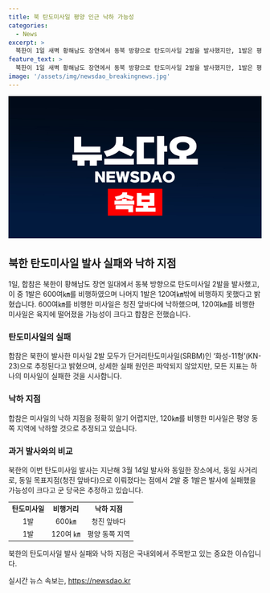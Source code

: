 ```yaml
---
title: 북 탄도미사일 평양 인근 낙하 가능성
categories:
  - News
excerpt: >
  북한이 1일 새벽 황해남도 장연에서 동북 방향으로 탄도미사일 2발을 발사했지만, 1발은 평양 인근에 낙하한 것으로 전해졌다. 미사일은 모두 단거리탄도미사일(SRBM)인 ‘화성-11형’(KN-23)으로 추정되며, 북한이 발사 실패로 평양 인근에 낙하한 미사일은 평양 동쪽에 떨어진 것으로 파악되었다. 이번 발사는 전년에 비해 동일 장소, 사거리, 목표지점에 이루어져 1발은 발사에 실패한 가능성이 있으며, 사거리가 짧은 미사일도 화성-11형으로 추정된다.
feature_text: >
  북한이 1일 새벽 황해남도 장연에서 동북 방향으로 탄도미사일 2발을 발사했지만, 1발은 평양 인근에 낙하한 것으로 전해졌다. 미사일은 모두 단거리탄도미사일(SRBM)인 ‘화성-11형’(KN-23)으로 추정되며, 북한이 발사 실패로 평양 인근에 낙하한 미사일은 평양 동쪽에 떨어진 것으로 파악되었다. 이번 발사는 전년에 비해 동일 장소, 사거리, 목표지점에 이루어져 1발은 발사에 실패한 가능성이 있으며, 사거리가 짧은 미사일도 화성-11형으로 추정된다.
image: '/assets/img/newsdao_breakingnews.jpg'
---
```


<p><img src="/assets/img/newsdao_breakingnews.jpg" alt="bookingtag 속보" /></p>

<h2 data-ke-size="size26">북한 탄도미사일 발사 실패와 낙하 지점</h2>

<p data-ke-size="size16">1일, 합참은 북한이 황해남도 장연 일대에서 동북 방향으로 탄도미사일 2발을 발사했고, 이 중 1발은 600여㎞를 비행하였으며 나머지 1발은 120여㎞밖에 비행하지 못했다고 밝혔습니다. 600여㎞를 비행한 미사일은 청진 앞바다에 낙하했으며, 120여㎞를 비행한 미사일은 육지에 떨어졌을 가능성이 크다고 합참은 전했습니다.</p>

<h3 data-ke-size="size24">탄도미사일의 실패</h3>

<p data-ke-size="size16">합참은 북한이 발사한 미사일 2발 모두가 단거리탄도미사일(SRBM)인 ‘화성-11형’(KN-23)으로 추정된다고 밝혔으며, 상세한 실패 원인은 파악되지 않았지만, 모든 지표는 하나의 미사일이 실패한 것을 시사합니다.</p>

<h3 data-ke-size="size24">낙하 지점</h3>

<p data-ke-size="size16">합참은 미사일의 낙하 지점을 정확히 알기 어렵지만, 120㎞를 비행한 미사일은 평양 동쪽 지역에 낙하할 것으로 추정되고 있습니다.</p>

<h3 data-ke-size="size24">과거 발사와의 비교</h3>

<p data-ke-size="size16">북한의 이번 탄도미사일 발사는 지난해 3월 14일 발사와 동일한 장소에서, 동일 사거리로, 동일 목표지점(청진 앞바다)으로 이뤄졌다는 점에서 2발 중 1발은 발사에 실패했을 가능성이 크다고 군 당국은 추정하고 있습니다.</p>

<table>
    <tr>
        <td style="text-align: center; height: 17px;"><b>탄도미사일</b></td>
        <td style="text-align: center; height: 17px;"><b>비행거리</b></td>
        <td style="text-align: center; height: 17px;"><b>낙하 지점</b></td>
    </tr>
    <tr>
        <td style="text-align: center; height: 17px;">1발</td>
        <td style="text-align: center; height: 17px;">600㎞</td>
        <td style="text-align: center; height: 17px;">청진 앞바다</td>
    </tr>
    <tr>
        <td style="text-align: center; height: 17px;">1발</td>
        <td style="text-align: center; height: 17px;">120여 ㎞</td>
        <td style="text-align: center; height: 17px;">평양 동쪽 지역</td>
    </tr>
</table>

<p data-ke-size="size16">북한의 탄도미사일 발사 실패와 낙하 지점은 국내외에서 주목받고 있는 중요한 이슈입니다.</p>
실시간 뉴스 속보는, <a href="https://newsdao.kr" rel="dofollow">https://newsdao.kr</a>



